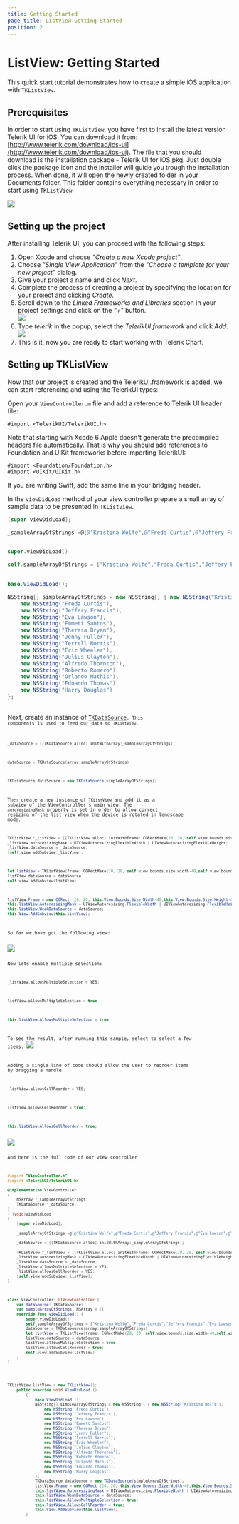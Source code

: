 ```yaml
---
title: Getting Started
page_title: ListView Getting Started
position: 2
---
```


# ListView: Getting Started

This quick start tutorial demonstrates how to create a simple iOS application with <code>TKListView</code>.



## Prerequisites

In order to start using <code>TKListView</code>, you have first to install the latest version Telerik UI for iOS. You can download it from: [http://www.telerik.com/download/ios-ui](http://www.telerik.com/download/ios-ui). The file that you should download is the installation package - Telerik UI for iOS.pkg. Just double click the package icon and the installer will guide you trough the installation process. When done, it will open the newly created folder in your Documents folder. This folder contains everything necessary in order to start using <code>TKListView</code>.

<img src="../images/chart-overview003.png"/>

## Setting up the project

After installing Telerik UI, you can proceed with the following steps:

<ol>
    <li>Open Xcode and choose <i>"Create a new Xcode project"</i>.</li>
    <li>Choose <i>"Single View Application"</i> from the <i>"Choose a template for your new project"</i> dialog.</li>
    <li>Give your project a name and click <i>Next</i>.</li>
    <li>Complete the process of creating a project by specifying the location for your project and clicking <i>Create</i>.</li>
    <li>Scroll down to the <i>Linked Frameworks and Libraries</i> section in your project settings and click on the <i>"+"</i> button. <br/>
    <img src="../images/chart-overview004.png"/></li>
    <li>Type <i>telerik</i> in the popup, select the <i>TelerikUI.framework</i> and click <i>Add</i>. <br/>
    <img src="../images/chart-overview005.png"/></li>
    <li>This is it, now you are ready to start working with Telerik Chart.</li>
</ol>

## Setting up TKListView

Now that our project is created and the TelerikUI.framework is added, we can start referencing and using the TelerikUI types:

Open your <code>ViewController.m</code> file and add a reference to Telerik UI header file:

    #import <TelerikUI/TelerikUI.h>

Note that starting with Xcode 6 Apple doesn't generate the precompiled headers file automatically. That is why you should add references to Foundation and UIKit frameworks before importing TelerikUI:

    #import <Foundation/Foundation.h>
    #import <UIKit/UIKit.h>

If you are writing Swift, add the same line in your bridging header.

In the <code>viewDidLoad</code> method of your view controller prepare a small array of sample data to be presented in <code>TKListView</code>. 

```Objective-C
[super viewDidLoad];

_sampleArrayOfStrings =@[@"Kristina Wolfe",@"Freda Curtis",@"Jeffery Francis",@"Eva Lawson",@"Emmett Santos", @"Theresa	Bryan", @"Jenny Fuller", @"Terrell Norris", @"Eric Wheeler", @"Julius Clayton", @"Alfredo Thornton", @"Roberto Romero",@"Orlando Mathis",@"Eduardo Thomas",@"Harry Douglas"];
    
```
```Swift
super.viewDidLoad()

self.sampleArrayOfStrings = ["Kristina Wolfe","Freda Curtis","Jeffery Francis","Eva Lawson","Emmett Santos", "Theresa Bryan", "Jenny Fuller", "Terrell Norris", "Eric Wheeler", "Julius Clayton", "Alfredo Thornton", "Roberto Romero","Orlando Mathis","Eduardo Thomas","Harry Douglas"]
        
```
```C#
base.ViewDidLoad();

NSString[] simpleArrayOfStrings = new NSString[] { new NSString("Kristina Wolfe"),
	new NSString("Freda Curtis"),
	new NSString("Jeffery Francis"),
	new NSString("Eva Lawson"),
	new NSString("Emmett Santos"), 
	new NSString("Theresa Bryan"), 
	new NSString("Jenny Fuller"), 
	new NSString("Terrell Norris"),
	new NSString("Eric Wheeler"), 
	new NSString("Julius Clayton"), 
	new NSString("Alfredo Thornton"), 
	new NSString("Roberto Romero"),
	new NSString("Orlando Mathis"),
	new NSString("Eduardo Thomas"),
	new NSString("Harry Douglas")
};
			
```

Next, create an instance of [<code>TKDataSource<code>](../datasource/getting-started). This components is used to feed our data to <code>TKListView</code>. 

```Objective-C
_dataSource = [[TKDataSource alloc] initWithArray:_sampleArrayOfStrings];
```
```Swift
dataSource = TKDataSource(array:sampleArrayOfStrings)
```
```C#
TKDataSource dataSource = new TKDataSource(simpleArrayOfStrings);
```

Then create a new instance of <code>TKListView</code> and add it as a subview of the ViewController's main view. The <code>autoresizingMask</code> property is set in order to allow correct resizing of the list view when the device is rotated in landscape mode. 

```Objective-C
TKListView *_listView = [[TKListView alloc] initWithFrame: CGRectMake(20, 20, self.view.bounds.size.width-40,self.view.bounds.size.height-40)];
_listView.autoresizingMask = UIViewAutoresizingFlexibleWidth | UIViewAutoresizingFlexibleHeight;
_listView.dataSource = _dataSource;
[self.view addSubview:_listView];
```
```Swift
let listView = TKListView(frame: CGRectMake(20, 20, self.view.bounds.size.width-40,self.view.bounds.size.height-40))
listView.dataSource = dataSource
self.view.addSubview(listView)
```
```C#
listView.Frame = new CGRect (20, 20, this.View.Bounds.Size.Width-40,this.View.Bounds.Size.Height-40);
this.listView.AutoresizingMask = UIViewAutoresizing.FlexibleWidth | UIViewAutoresizing.FlexibleHeight;
this.listView.WeakDataSource = dataSource;
this.View.AddSubview(this.listView);			
```

So far we have got the following view: 

<img src="../images/listview-gettingstarted001.png"/>

Now lets enable multiple selection: 

```Objective-C
_listView.allowsMultipleSelection = YES;
```
```Swift
listView.allowsMultipleSelection = true
```
```C#
this.listView.AllowsMultipleSelection = true;
```

To see the result, after running this sample, select to select a few items:
<img src="../images/listview-gettingstarted002.png"/>


Adding a single line of code should allow the user to reorder items by dragging a handle.

```Objective-C
_listView.allowsCellReorder = YES;
```
```Swift
listView.allowsCellReorder = true;
```
```C#
this.listView.AllowsCellReorder = true;
```

<img src="../images/listview-gettingstarted003.png"/>

And here is the full code of our view controller 

```Objective-C
#import "ViewController.h"
#import <TelerikUI/TelerikUI.h>

@implementation ViewController
{
    NSArray *_sampleArrayOfStrings;
    TKDataSource *_dataSource;
}
- (void)viewDidLoad
{
    [super viewDidLoad];
    
    _sampleArrayOfStrings =@[@"Kristina Wolfe",@"Freda Curtis",@"Jeffery Francis",@"Eva Lawson",@"Emmett Santos", @"Theresa	Bryan", @"Jenny Fuller", @"Terrell Norris", @"Eric Wheeler", @"Julius Clayton", @"Alfredo Thornton", @"Roberto Romero",@"Orlando Mathis",@"Eduardo Thomas",@"Harry Douglas"];
    
    _dataSource = [[TKDataSource alloc] initWithArray:_sampleArrayOfStrings];
    
    TKListView *_listView = [[TKListView alloc] initWithFrame: CGRectMake(20, 20, self.view.bounds.size.width-40,self.view.bounds.size.height-40)];
    _listView.autoresizingMask = UIViewAutoresizingFlexibleWidth | UIViewAutoresizingFlexibleHeight;
    _listView.dataSource = _dataSource;
    _listView.allowsMultipleSelection = YES;
    _listView.allowsCellReorder = YES;
    [self.view addSubview:_listView];
}

```
```Swift
class ViewController: UIViewController {
    var dataSource: TKDataSource?
    var sampleArrayOfStrings: NSArray = []
    override func viewDidLoad() {
        super.viewDidLoad()
        self.sampleArrayOfStrings = ["Kristina Wolfe","Freda Curtis","Jeffery Francis","Eva Lawson","Emmett Santos", "Theresa Bryan", "Jenny Fuller", "Terrell Norris", "Eric Wheeler", "Julius Clayton", "Alfredo Thornton", "Roberto Romero","Orlando Mathis","Eduardo Thomas","Harry Douglas"]
        dataSource = TKDataSource(array:sampleArrayOfStrings)
        let listView = TKListView(frame: CGRectMake(20, 20, self.view.bounds.size.width-40,self.view.bounds.size.height-40))
        listView.dataSource = dataSource
        listView.allowsMultipleSelection = true
        listView.allowsCellReorder = true;
        self.view.addSubview(listView)
    }
}
```
```C#

TKListView listView = new TKListView();
	public override void ViewDidLoad ()
		{
			base.ViewDidLoad ();
			NSString[] simpleArrayOfStrings = new NSString[] { new NSString("Kristina Wolfe"),
				new NSString("Freda Curtis"),
				new NSString("Jeffery Francis"),
				new NSString("Eva Lawson"),
				new NSString("Emmett Santos"), 
				new NSString("Theresa Bryan"), 
				new NSString("Jenny Fuller"), 
				new NSString("Terrell Norris"),
				new NSString("Eric Wheeler"), 
				new NSString("Julius Clayton"), 
				new NSString("Alfredo Thornton"), 
				new NSString("Roberto Romero"),
				new NSString("Orlando Mathis"),
				new NSString("Eduardo Thomas"),
				new NSString("Harry Douglas")
			};
			TKDataSource dataSource = new TKDataSource(simpleArrayOfStrings);
			listView.Frame = new CGRect (20, 20, this.View.Bounds.Size.Width-40,this.View.Bounds.Size.Height-40);
			this.listView.AutoresizingMask = UIViewAutoresizing.FlexibleWidth | UIViewAutoresizing.FlexibleHeight;
			this.listView.WeakDataSource = dataSource;
			this.listView.AllowsMultipleSelection = true;
			this.listView.AllowsCellReorder = true;
			this.View.AddSubview(this.listView);
		}
		
```